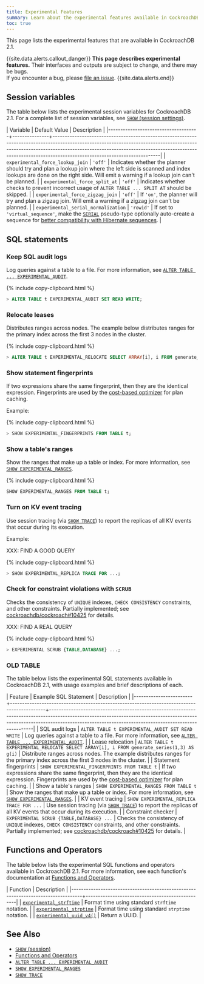 ```yaml
---
title: Experimental Features
summary: Learn about the experimental features available in CockroachDB v2.1
toc: true
---
```


This page lists the experimental features that are available in CockroachDB 2.1.

{{site.data.alerts.callout_danger}}
**This page describes experimental features.**  Their interfaces and outputs are subject to change, and there may be bugs.
<br />
If you encounter a bug, please [file an issue](file-an-issue.html).
{{site.data.alerts.end}}

## Session variables

The table below lists the experimental session variables for CockroachDB 2.1.  For a complete list of session variables, see [`SHOW` (session settings)](show-vars.html).

| Variable                            | Default Value | Description                                                                                                                                                                                                                                                                          |
|-------------------------------------+---------------+--------------------------------------------------------------------------------------------------------------------------------------------------------------------------------------------------------------------------------------------------------------------------------------|
| `experimental_force_lookup_join`    | `'off'`       | Indicates whether the planner should try and plan a lookup join where the left side is scanned and index lookups are done on the right side. Will emit a warning if a lookup join can't be planned.                                                                                  |
| `experimental_force_split_at`       | `'off'`       | Indicates whether checks to prevent incorrect usage of `ALTER TABLE ... SPLIT AT` should be skipped.                                                                                                                                                                                 |
| `experimental_force_zigzag_join`    | `'off'`       | If `'on'`, the planner will try and plan a zigzag join. Will emit a warning if a zigzag join can't be planned.                                                                                                                                                                       |
| `experimental_serial_normalization` | `'rowid'`     | If set to `'virtual_sequence'`, make the [`SERIAL`](serial.html) pseudo-type optionally auto-create a sequence for [better compatibility with Hibernate sequences](https://forum.cockroachlabs.com/t/hibernate-sequence-generator-returns-negative-number-and-ignore-unique-rowid/). |

## SQL statements

### Keep SQL audit logs

Log queries against a table to a file. For more information, see [`ALTER TABLE ... EXPERIMENTAL_AUDIT`](experimental-audit.html).

{% include copy-clipboard.html %}
~~~ sql
> ALTER TABLE t EXPERIMENTAL_AUDIT SET READ WRITE;
~~~

### Relocate leases

Distributes ranges across nodes.  The example below distributes ranges for the primary index across the first 3 nodes in the cluster.

{% include copy-clipboard.html %}
~~~ sql
> ALTER TABLE t EXPERIMENTAL_RELOCATE SELECT ARRAY[i], i FROM generate_series(1,3) AS g(i);
~~~

### Show statement fingerprints

If two expressions share the same fingerprint, then they are the identical expression.  Fingerprints are used by the [cost-based optimizer](cost-based-optimizer.html) for plan caching.

Example:

{% include copy-clipboard.html %}
~~~ sql
> SHOW EXPERIMENTAL_FINGERPRINTS FROM TABLE t;
~~~

### Show a table's ranges

Show the ranges that make up a table or index.  For more information, see [`SHOW EXPERIMENTAL_RANGES`](show-experimental-ranges.html).

{% include copy-clipboard.html %}
~~~ sql
SHOW EXPERIMENTAL_RANGES FROM TABLE t;
~~~

### Turn on KV event tracing

Use session tracing (via [`SHOW TRACE`](show-trace.html)) to report the replicas of all KV events that occur during its execution.

Example:

XXX: FIND A GOOD QUERY

{% include copy-clipboard.html %}
~~~ sql
> SHOW EXPERIMENTAL_REPLICA TRACE FOR ...;
~~~

### Check for constraint violations with `SCRUB`

Checks the consistency of `UNIQUE` indexes, `CHECK CONSISTENCY` constraints, and other constraints.  Partially implemented; see [cockroachdb/cockroach#10425](https://github.com/cockroachdb/cockroach/issues/10425) for details.

XXX: FIND A REAL QUERY

{% include copy-clipboard.html %}
~~~ sql
> EXPERIMENTAL SCRUB {TABLE,DATABASE} ...;
~~~

### OLD TABLE

The table below lists the experimental SQL statements available in CockroachDB 2.1, with usage examples and brief descriptions of each.

| Feature                | Example SQL Statement                                                                      | Description                                                                                                                                                                                                                       |
|------------------------+--------------------------------------------------------------------------------------------+-----------------------------------------------------------------------------------------------------------------------------------------------------------------------------------------------------------------------------------|
| SQL audit logs         | `ALTER TABLE t EXPERIMENTAL_AUDIT SET READ WRITE`                                          | Log queries against a table to a file. For more information, see [`ALTER TABLE ... EXPERIMENTAL_AUDIT`](experimental-audit.html).                                                                                                 |
| Lease relocation       | `ALTER TABLE t EXPERIMENTAL_RELOCATE SELECT ARRAY[i], i FROM generate_series(1,3) AS g(i)` | Distribute ranges across nodes.  The example distributes ranges for the primary index across the first 3 nodes in the cluster.                                                                                                    |
| Statement fingerprints | `SHOW EXPERIMENTAL_FINGERPRINTS FROM TABLE t`                                              | If two expressions share the same fingerprint, then they are the identical expression.  Fingerprints are used by the [cost-based optimizer](cost-based-optimizer.html) for plan caching.                                          |
| Show a table's ranges  | `SHOW EXPERIMENTAL_RANGES FROM TABLE t`                                                    | Show the ranges that make up a table or index.  For more information, see [`SHOW EXPERIMENTAL_RANGES`](show-experimental-ranges.html).                                                                                            |
| KV event tracing       | `SHOW EXPERIMENTAL_REPLICA TRACE FOR ...`                                                  | Use session tracing (via [`SHOW TRACE`](show-trace.html)) to report the replicas of all KV events that occur during its execution.                                                                                                |
| Constraint checker     | `EXPERIMENTAL SCRUB {TABLE,DATABASE} ...`                                                  | Checks the consistency of `UNIQUE` indexes, `CHECK CONSISTENCY` constraints, and other constraints.  Partially implemented; see [cockroachdb/cockroach#10425](https://github.com/cockroachdb/cockroach/issues/10425) for details. |

## Functions and Operators

The table below lists the experimental SQL functions and operators available in CockroachDB 2.1.  For more information, see each function's documentation at [Functions and Operators](functions-and-operators.html).

| Function                                                                         | Description                                     |
|----------------------------------------------------------------------------------+-------------------------------------------------|
| [`experimental_strftime`](functions-and-operators.html#date-and-time-functions)  | Format time using standard `strftime` notation. |
| [`experimental_strptime`](functions-and-operators.html#date-and-time-functions)  | Format time using standard `strptime` notation. |
| [`experimental_uuid_v4()`](functions-and-operators.html#id-generation-functions) | Return a UUID.                                  |

## See Also

- [`SHOW` (session)](show-vars.html)
- [Functions and Operators](functions-and-operators.html)
- [`ALTER TABLE ... EXPERIMENTAL_AUDIT`](experimental-audit.html)
- [`SHOW EXPERIMENTAL_RANGES`](show-experimental-ranges.html)
- [`SHOW TRACE`](show-trace.html)
